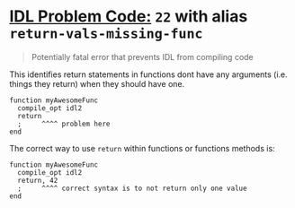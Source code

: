 # [IDL Problem Code:](./../README.md) `22` with alias `return-vals-missing-func`

> Potentially fatal error that prevents IDL from compiling code

This identifies return statements in functions dont have any arguments (i.e. things they return) when they should have one.

```idl
function myAwesomeFunc
  compile_opt idl2
  return
  ;     ^^^^ problem here
end
```

The correct way to use `return` within functions or functions methods is:

```idl
function myAwesomeFunc
  compile_opt idl2
  return, 42
  ;     ^^^^ correct syntax is to not return only one value
end
```
